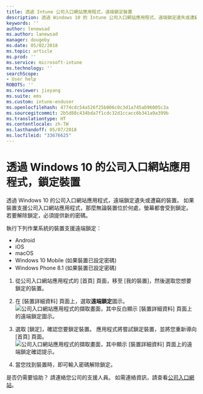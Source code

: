 ```yaml
---
title: 透過 Intune 公司入口網站應用程式，遠端鎖定裝置
description: 透過 Windows 10 的 Intune 公司入口網站應用程式，遠端鎖定遺失或遭竊的裝置
keywords: ''
author: lenewsad
ms.author: lanewsad
manager: dougeby
ms.date: 05/02/2018
ms.topic: article
ms.prod: ''
ms.service: microsoft-intune
ms.technology: ''
searchScope:
- User help
ROBOTS: ''
ms.reviewer: jieyang
ms.suite: ems
ms.custom: intune-enduser
ms.openlocfilehash: 4774cdc54a526f25b006c0c3d1a745ab96005c3a
ms.sourcegitcommit: 2b5d88c434bda7f1cdc32d1ccacc6b341a9a399b
ms.translationtype: HT
ms.contentlocale: zh-TW
ms.lasthandoff: 05/07/2018
ms.locfileid: "33676625"
---
```

# <a name="lock-your-device-from-company-portal-app-for-windows-10"></a>透過 Windows 10 的公司入口網站應用程式，鎖定裝置

透過 Windows 10 的公司入口網站應用程式，遠端鎖定遺失或遭竊的裝置。 如果裝置支援公司入口網站應用程式，那麼無論裝置位於何處，螢幕都會受到鎖定。 若要解除鎖定，必須提供新的密碼。

執行下列作業系統的裝置支援遠端鎖定：

* Android
* iOS
* macOS
* Windows 10 Mobile (如果裝置已設定密碼)
* Windows Phone 8.1 (如果裝置已設定密碼)

1. 從公司入口網站應用程式的 [首頁] 頁面，移至 [我的裝置]，然後選取您想要鎖定的裝置。

2. 在 [裝置詳細資料] 頁面上，選取**遠端鎖定**圖示。  
   ![公司入口網站應用程式的擷取畫面，其中反白顯示 [裝置詳細資料] 頁面上的遠端鎖定圖示。](./media/1804_remote_lock_Windows_CPapp_05.png)   
3. 選取 [鎖定]，確認您要鎖定裝置。 應用程式將嘗試鎖定裝置，並將您重新導向 [首頁] 頁面。 
   ![公司入口網站應用程式的擷取畫面，其中顯示 [裝置詳細資料] 頁面上的遠端鎖定確認提示。](./media/1804_remote_lock_Windows_CPapp_06.png)  
4. 當您找到裝置時，即可輸入密碼解除鎖定。  

是否仍需要協助？ 請連絡您公司的支援人員。 如需連絡資訊，請查看[公司入口網站](https://portal.manage.microsoft.com#HelpDeskDialog)。
